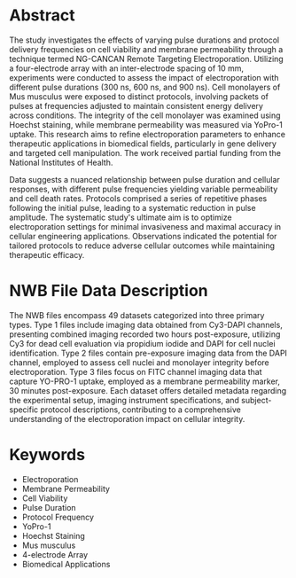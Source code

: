 # Abstract

The study investigates the effects of varying pulse durations and protocol delivery frequencies on cell viability and membrane permeability through a technique termed NG-CANCAN Remote Targeting Electroporation. Utilizing a four-electrode array with an inter-electrode spacing of 10 mm, experiments were conducted to assess the impact of electroporation with different pulse durations (300 ns, 600 ns, and 900 ns). Cell monolayers of Mus musculus were exposed to distinct protocols, involving packets of pulses at frequencies adjusted to maintain consistent energy delivery across conditions. The integrity of the cell monolayer was examined using Hoechst staining, while membrane permeability was measured via YoPro-1 uptake. This research aims to refine electroporation parameters to enhance therapeutic applications in biomedical fields, particularly in gene delivery and targeted cell manipulation. The work received partial funding from the National Institutes of Health.

Data suggests a nuanced relationship between pulse duration and cellular responses, with different pulse frequencies yielding variable permeability and cell death rates. Protocols comprised a series of repetitive phases following the initial pulse, leading to a systematic reduction in pulse amplitude. The systematic study's ultimate aim is to optimize electroporation settings for minimal invasiveness and maximal accuracy in cellular engineering applications. Observations indicated the potential for tailored protocols to reduce adverse cellular outcomes while maintaining therapeutic efficacy.

# NWB File Data Description

The NWB files encompass 49 datasets categorized into three primary types. Type 1 files include imaging data obtained from Cy3-DAPI channels, presenting combined imaging recorded two hours post-exposure, utilizing Cy3 for dead cell evaluation via propidium iodide and DAPI for cell nuclei identification. Type 2 files contain pre-exposure imaging data from the DAPI channel, employed to assess cell nuclei and monolayer integrity before electroporation. Type 3 files focus on FITC channel imaging data that capture YO-PRO-1 uptake, employed as a membrane permeability marker, 30 minutes post-exposure. Each dataset offers detailed metadata regarding the experimental setup, imaging instrument specifications, and subject-specific protocol descriptions, contributing to a comprehensive understanding of the electroporation impact on cellular integrity.

# Keywords

- Electroporation
- Membrane Permeability
- Cell Viability
- Pulse Duration
- Protocol Frequency
- YoPro-1
- Hoechst Staining
- Mus musculus
- 4-electrode Array
- Biomedical Applications